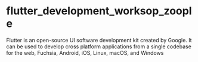 # flutter_development_worksop_zoople
Flutter is an open-source UI software development kit created by Google. It can be used to develop cross platform applications from a single codebase for the web, Fuchsia, Android, iOS, Linux, macOS, and Windows
